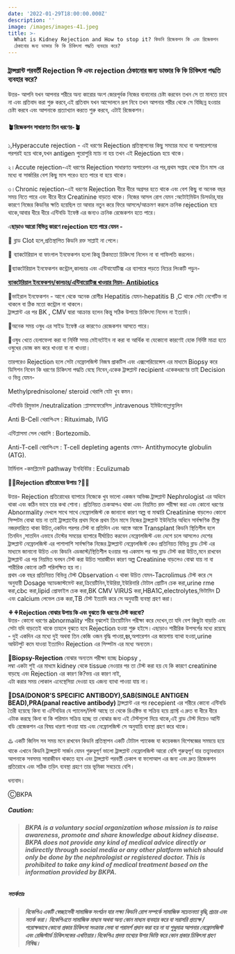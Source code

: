 ```yaml
---
date: '2022-01-29T18:00:00.000Z'
description: ''
image: /images/images-41.jpeg
title: >-
  What is Kidney Rejection and How to stop it? কিডনি রিজেকশন কি এবং রিজেকশন
  ঠেকানোর জন্য ডাক্তার কি কি চিকিৎসা পদ্ধতি ব্যবহার করে?
---
```




### ট্রান্সপ্লান্ট পরবর্তী Rejection কি এবং rejection ঠেকানোর জন্য ডাক্তার কি কি চিকিৎসা পদ্ধতি ব্যবহার করে?

উত্তর- আপনি যখন আপনার শরীরে অন্য কারোর অংশ জোরপূর্বক নিজের বানানোর চেষ্টা করবেন তখন সে তা মানতে চাবে না এবং প্রতিবাদ করা শুরু করবে,এই প্রতিবাদ যখন আন্দোলনে রূপ নিবে তখন আপনার শরীর থেকে সে বিচ্ছিন্ন হওয়ার চেষ্টা করবে এবং আপনাকে প্রত্যাখ্যান করতে শুরু করবে, এটাই রিজেকশন।

#### 🪴রিজেকশন সাধারণত তিন ধরণের-🪴

১,Hyperaccute rejection - এই ধরণের Rejection প্রতিস্থাপনের কিছু সময়ের মধ্যে বা অপারেশনের পরপরই হয়ে থাকে,যখন antigen পুরোপুরি ম্যাচ না হয় তখন এই Rejection হয়ে থাকে।

২।Accute rejection-এই ধরণের Rejection সাধারণত অপারেশন এর পর,প্রথম সপ্তাহ থেকে তিন মাস এর মধ্যে বা সার্জারির বেশ কিছু মাস পরেও হতে পারে বা হয়ে থাকে।

৩।Chronic rejection-এই ধরণের Rejection ধীরে ধীরে অগ্রসর হতে থাকে এবং বেশ কিছু বা অনেক বছর সময় নিতে পারে এবং ধীরে ধীরে Creatinine বাড়তে থাকে। নিজের আসল রোগ যেমন :অটোইমিউন ডিসর্ডার,যার কারণে নিজের কিডনির ক্ষতি হয়েছিল তা আবার নতুন করে ফিরে আসলে/আক্রমণ করলে ক্রনিক rejection হয়ে থাকে,আবার ধীরে ধীরে এন্টিবডি ইফেক্ট এর জন্যও ক্রনিক রেজেকশন হতে পারে।

এ**ছাড়াও আরো বিভিন্ন কারণে rejection হতে পারে যেমন -**

🔸️ ব্লাড Clot হলে,প্রতিস্থাপিত কিডনি রক্ত সাপ্লাই না পেলে।

🔸️ ব্যাকটেরিয়াল বা ফাংগাল ইনফেকশন হলো কিন্তু ঠিকমতো চিকিৎসা নিলেন না বা গাফিলতি করলেন।

🚩ব্যাকটেরিয়াল ইনফেকশন কন্ট্রোল,কালচার এবং এন্টিবাযোটিক্স এর ব্যাপারে পড়তে নিচের লিংকটি পড়ুন-

[**ব্যাকটেরিয়াল ইনফেকশন/কালচার/এন্টিবায়োটিক্স খাওয়ার নিয়ম- Antibiotics**](https://bkpa.net/%E0%A6%9F%E0%A6%AA%E0%A6%BF%E0%A6%95%E0%A6%B8-%E0%A6%AC%E0%A7%8D%E0%A6%AF%E0%A6%BE%E0%A6%95%E0%A6%9F%E0%A7%87%E0%A6%B0%E0%A6%BF%E0%A7%9F%E0%A6%BE%E0%A6%B2-%E0%A6%87%E0%A6%A8%E0%A6%AB%E0%A7%87%E0%A6%95%E0%A6%B6%E0%A6%A8-%E0%A6%95%E0%A6%BE%E0%A6%B2%E0%A6%9A%E0%A6%BE%E0%A6%B0-%E0%A6%8F%E0%A6%A8%E0%A7%8D%E0%A6%9F%E0%A6%BF%E0%A6%AC%E0%A6%BE%E0%A7%9F%E0%A7%8B%E0%A6%9F%E0%A6%BF%E0%A6%95%E0%A7%8D%E0%A6%B8/ "ব্যাকটেরিয়াল ইনফেকশন/কালচার/এন্টিবায়োটিক্স খাওয়ার নিয়ম- Antibiotics")

🔸️ভাইরাল ইনফেকশন - আগে থেকে অনেক রোগীর Hepatitis যেমন-hepatitis B ,C থাকে সেটা নেগেটিভ না থাকলে বা ঠিক মতো কন্ট্রোল না থাকলে।  
ট্রান্সপ্লান্ট এর পর BK , CMV দ্বারা আক্রান্ত হলেন কিন্তু সঠিক উপায়ে চিকিৎসা নিলেন না ইত্যাদি।

🔸️অনেক সময় ওষুধ এর সাইড ইফেক্ট এর কারণেও রেজেকশন আসতে পারে।

🔸️ওষুধ খেতে হেলাফেলা করা বা নির্দিষ্ট সময় মেইনটেইন না করা বা আর্থিক বা যেকোনো কারণেই হোক নির্দিষ্ট মাত্রা হতে ওষুধের ডোজ কম করে খাওয়া বা না খাওয়া।

তারপরেও Rejection হলে সেটা নেফ্রোলজিস্ট নিজস্ব প্রাকটিস এবং এক্সপেরিয়েন্সেস এর মাধ্যমে Biopsy করে ডিসিশন নিবেন কি ধরণের চিকিৎসা পদ্ধতি বেছে নিবেন,একেক ট্রান্সপ্লান্ট recipient একেকধরণের তাই Decision ও ভিন্ন যেমন-

Methylprednisolone/ steroid থেরাপি যেটা খুব কমন।

এন্টিবডি রিমুভাল /neutralization :প্লাসমফেরেসিস ,intravenous ইমিউনোগ্লোব্যুলিন

Anti B-Cell থেরাপিএস : Rituximab, IVIG

এন্টিপ্লাসমা সেল থেরাপি : Bortezomib.

Anti-T-cell থেরাপিএস : T-cell depleting agents যেমন- Antithymocyte globulin (ATG).

টার্মিনাল -কমপ্লিমেন্ট pathway ইনহিবিটর : Eculizumab

**💐💐Rejection প্রতিরোধের উপায় ?💐💐**

উত্তর- Rejection প্রতিরোধের ব্যাপারে নিজেকে খুব ভালো একজন অভিজ্ঞ ট্রান্সপ্লান্ট Nephrologist এর অধিনে থাকা এবং কঠিন ভাবে তার কথা শোনা। প্রতিনিয়ত চেকআপএ থাকা এবং নিয়মিত রক্ত পরীক্ষা করা এবং কোনো ধরণের Abnormality দেখলে সাথে সাথে নেফ্রোলজিস্ট কে জানানো কারণ অল্প বা মাঝারি Creatinine বাড়লেও কোনো সিম্পটম বোঝা যায় না তাই ট্রান্সপ্লান্টের প্রথম দিকে প্রথম তিন মাসে নিজের ট্রান্সপ্লান্ট ইউনিটের অধিনে সার্বক্ষণিক তীক্ষ্ণ নজরদারিতে থাকা উচিত,একদিন পরপর টেস্ট বা প্রতিদিন এবং আস্তে আস্তে Transplant কিডনি স্থিতিশীল হলে তিনদিন ,সাতদিন এভাবে টেস্টের সময়ের ব্যাপারে দীর্ঘায়িত করবেন নেফ্রোলজিস্ট এবং দেশে চলে আসলেও দেশের ট্রান্সপ্লান্ট নেফ্রোলজিস্ট এর পাশাপাশি সার্বক্ষণিক নিজের ট্রান্সপ্লান্ট নেফ্রোলজিস্ট কেও প্রতিনিয়ত বিভিন্ন ব্লাড টেস্ট এর মাধ্যমে জানানো উচিত এবং কিডনি এডজাস্ট/স্থিতিশীল হওয়ার পর একমাস পর পর ব্লাড টেস্ট করা উচিত,মনে রাখবেন ট্রান্সপ্লান্ট এর পর নিয়মিত ঘনঘন টেস্ট করা উচিত সারাজীবন কারণ অল্প Creatinine বাড়লেও বোঝা যায় না বা শারীরিক কোনো ত্রুটি পরিলক্ষিত হয় না।  
প্রথম এক বছর প্রতিনিয়ত বিভিন্ন টেস্ট Observation এ থাকা উচিত যেমন-Tacrolimus টেস্ট করে সে অনুযায়ী Dosage অ্যাডজাস্টমেন্ট করা,ক্রিয়েটিনিন,ইউরিয়া,ইউরিনারি টোটাল প্রোটিন চেক করা,urine rme করা,cbc করা,lipid প্রোফাইল চেক করা,BK CMV VIRUS করা,HBA1C,electrolytes,ভিটামিন D এবং calcium লেভেল চেক করা,TB টেস্ট ইত্যাদি করে সে অনুযায়ী ব্যবস্থা গ্রহণ করা।

**⚘⚘Rejection বোঝার উপায় কি এবং বুঝতে কি ধরণের টেস্ট করবো?**  
উত্তর- কোনো ধরণের abnormality শরীর বুঝলেই ক্রিয়েটিনিন পরীক্ষা করে দেখেন,তা যদি বেশ কিছুটা বাড়তি এবং সেটা যদি বাড়তেই থাকে তাহলে বুঝতে হবে Rejection হওয়া শুরু হইসে।এছাড়াও শারীরিক উপসর্গের মধ্যে রয়েছে - দুই একদিন এর মধ্যে দুই অথবা তিন কেজি ওজন বৃদ্ধি পাওয়া,জ্বর,অপারেশন এর জায়গায় ব্যাথা হওয়া,urine আউটপুট কমে যাওয়া ইত্যাদিও Rejection এর সিম্পটম এর মধ্যে অন্যতম।

**🌱Biopsy-Rejection** বোঝার অন্যতম পরীক্ষা হচ্ছে biopsy ,  
লম্বা একটা শুই এর মাধমে kidney থেকে tissue নেওয়ার পর তা টেস্ট করা হয় যে কি কারণে creatinine বাড়ছে এবং Rejection এর কারণ কি?ভয় এর কারণ নাই,  
এটা করার সময় লোকাল এনেস্থেসিয়া দেওয়া হয় এজন্য ব্যাথা পাওয়া যায় না।

**🌱DSA(DONOR’S SPECIFIC ANTIBODY),SAB(SINGLE ANTIGEN BEAD),PRA(panal reactive antibody)** ট্রান্সপ্লান্ট এর পর recepient এর শরীরে কোনো এন্টিবডি তৈরী হয়েছে কিনা বা এন্টিবডির যে প্যানেল/লিস্ট আছে তা থেকে রিএক্টিভ বা সক্রিয় হয়ে গ্র্যাফ্ট এ দ্রুত বা ধীরে ধীরে এটাক করছে কিনা বা কি পরিমান সক্রিয় হচ্ছে তা বোঝার জন্য এই টেস্টগুলো দিয়ে থাকে,এই ব্লাড টেস্ট দিয়েও আন্টি বডি রেজেকশন এর বিষয় ধারণা পাওয়া যায় এবং নেফ্রোলজিস্ট সে অনুযায়ি ব্যবস্থা গ্রহণ করে থাকে।

♨️ একটি জিনিস সব সময় মনে রাখবেন কিডনি প্রতিস্থাপন একটি টোটাল প্যাকেজ যা কয়েকজন বিশেষজ্ঞের সমন্বয়ে হয়ে থাকে এখানে কিডনি ট্রান্সপ্লান্ট সার্জন যেমন গুরুত্বপূর্ণ ভালো ট্রান্সপ্লান্ট নেফ্রোলজিস্ট আরো বেশি গুরুত্বপূর্ণ যার তত্ত্বাবধায়নে আপনাকে সবসময় সারাজীবন থাকতে হবে এবং ট্রান্সপ্লান্ট পরবর্তী চেকাপ বা ফলোআপ এর জন্য এবং দ্রুত রিজেকশন প্রতিরোধে এবং সঠিক তড়িৎ ব্যবস্থা গ্রহণে তার ভূমিকা সবচেয়ে বেশি।

ধন্যবাদ।

ⒸBKPA

##### **Caution:**

> ###### **BKPA is a voluntary social organization whose mission is to raise awareness, promote and share knowledge about kidney disease. BKPA does not provide any kind of medical advice directly or indirectly through social media or any other platform which should only be done by the nephrologist or registered doctor. This is prohibited to take any kind of medical treatment based on the information provided by BKPA.**

##### **সতর্কতাঃ**

> ###### **বিকেপিএ একটি স্বেচ্ছাসেবী সামাজিক সংগঠন যার লক্ষ্য কিডনি রোগ সম্পর্কে সামাজিক সচেতনতা বৃদ্ধি,প্রচার এবং সতর্ক করা। বিকেপিএতে সামাজিক মাধ্যম অথবা অন্য কোন মাধ্যম ব্যবহার করে বা সরাসরি প্রত্যক্ষ / পরোক্ষভাবে কোনো প্রকার চিকিৎসা সংক্রান্ত সেবা বা পরামর্শ প্রদান করা হয় না যা শুধুমাত্র আপনার নেফ্রোলজিস্ট এবং রেজিস্টার্ড চিকিৎসকের এখতিয়ার।বিকেপিএ প্রদত্ত তথ্যের উপর ভিত্তি করে কোন প্রকার চিকিৎসা গ্রহণ নিষিদ্ধ।**
